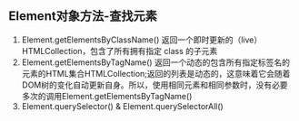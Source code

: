 
## Element对象方法-查找元素
1. Element.getElementsByClassName() 返回一个即时更新的（live） HTMLCollection，包含了所有拥有指定 class 的子元素
2. Element.getElementsByTagName() 返回一个动态的包含所有指定标签名的元素的HTML集合HTMLCollection;返回的列表是动态的，这意味着它会随着DOM树的变化自动更新自身。所以，使用相同元素和相同参数时，没有必要多次的调用Element.getElementsByTagName()
3. Element.querySelector() & Element.querySelectorAll()
